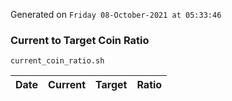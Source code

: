 Generated on `Friday 08-October-2021 at 05:33:46`

### Current to Target Coin Ratio
`current_coin_ratio.sh`

Date|Current|Target|Ratio
---|---|---|---
